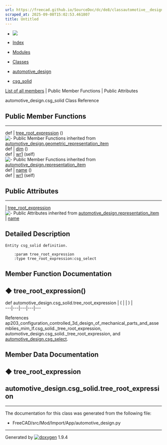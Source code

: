 ```yaml
---
url: https://freecad.github.io/SourceDoc/dc/de8/classautomotive__design_1_1csg__solid.html
scraped_at: 2025-09-08T15:02:53.461807
title: Untitled
---
```


  * [ ![](https://www.freecad.org/svg/logo-freecad.svg) ](https://freecadweb.org "FreeCAD")
  * [Index](../../index.html "Index")
  * [Modules](../../modules.html "Modules list")
  * [Classes](../../annotated.html "Annotated list")

  * [automotive_design](../../d4/ddf/namespaceautomotive__design.html)
  * [csg_solid](../../dc/de8/classautomotive__design_1_1csg__solid.html)

[List of all members](../../dd/d18/classautomotive__design_1_1csg__solid-members.html) | Public Member Functions | Public Attributes

automotive_design.csg_solid Class Reference

##  Public Member Functions  
  
---  
def | [tree_root_expression](../../dc/de8/classautomotive__design_1_1csg__solid.html#ae5ce0bb89e18ab2b4ca1c1ba353014fa) ()  
![-](../../closed.png) Public Member Functions inherited from
[automotive_design.geometric_representation_item](../../de/d5e/classautomotive__design_1_1geometric__representation__item.html)  
def | [dim](../../de/d5e/classautomotive__design_1_1geometric__representation__item.html#aef245618450610e88788dcaea46ad742) ()  
def | [wr1](../../de/d5e/classautomotive__design_1_1geometric__representation__item.html#a9677d2be5fc5c7c8ccb6819380198bbc) (self)  
![-](../../closed.png) Public Member Functions inherited from
[automotive_design.representation_item](../../d3/d20/classautomotive__design_1_1representation__item.html)  
def | [name](../../d3/d20/classautomotive__design_1_1representation__item.html#a33b5812d92aa0d107b4fd4274c17b9d9) ()  
def | [wr1](../../d3/d20/classautomotive__design_1_1representation__item.html#af350c19fc5e5763d4991494a99d979ed) (self)  
  
##  Public Attributes  
  
---  
|
[tree_root_expression](../../dc/de8/classautomotive__design_1_1csg__solid.html#a2ba15919e753b031557353581f9b878f)  
![-](../../closed.png) Public Attributes inherited from
[automotive_design.representation_item](../../d3/d20/classautomotive__design_1_1representation__item.html)  
|
[name](../../d3/d20/classautomotive__design_1_1representation__item.html#a3d48fe912053adaf5f187b606fa81c87)  
  
## Detailed Description

    
    
    Entity csg_solid definition.
    
        :param tree_root_expression
        :type tree_root_expression:csg_select

## Member Function Documentation

## ◆ tree_root_expression()

def automotive_design.csg_solid.tree_root_expression  | ( | | ) |   
---|---|---|---|---  
  
References
ap203_configuration_controlled_3d_design_of_mechanical_parts_and_assemblies_mim_lf.csg_solid._tree_root_expression,
automotive_design.csg_solid._tree_root_expression, and
[automotive_design.csg_select](../../d4/ddf/namespaceautomotive__design.html#aed4a379f58972aa1cb34a9af3a45ba87).

## Member Data Documentation

## ◆ tree_root_expression

automotive_design.csg_solid.tree_root_expression  
---  
  
* * *

The documentation for this class was generated from the following file:

  * FreeCAD/src/Mod/Import/App/automotive_design.py

* * *

Generated by
[![doxygen](../../doxygen.svg)](https://www.doxygen.org/index.html) 1.9.4

